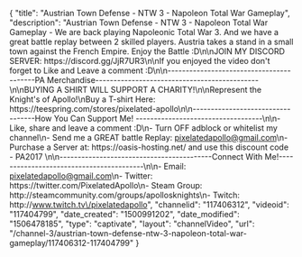 {
    "title": "Austrian Town Defense - NTW 3 - Napoleon Total War Gameplay",
    "description": "Austrian Town Defense - NTW 3 - Napoleon Total War Gameplay - We are back playing Napoleonic Total War 3. And we have a great battle replay between 2 skilled players. Austria takes a stand in a small town against the French Empire. Enjoy the Battle :D\n\nJOIN MY DISCORD SERVER: https:\/\/discord.gg\/JjR7UR3\n\nIf you enjoyed the video don't forget to Like and Leave a comment :D\n\n-----------------------------------------PA Merchandise---------------------------------------------\n\nBUYING A SHIRT WILL SUPPORT A CHARITY!\n\nRepresent the Knight's of Apollo!\nBuy a T-shirt Here: https:\/\/teespring.com\/stores\/pixelated-apollo\n\n----------------------------------How You Can Support Me! -----------------------------------\n\n- Like, share and leave a comment :D\n- Turn OFF adblock or whitelist my channel\n- Send me a GREAT battle Replay: pixelatedapollo@gmail.com\n- Purchase a Server at: https:\/\/oasis-hosting.net\/ and use this discount code - PA2017 \n\n------------------------------------------Connect With Me!-----------------------------------------\n\n- Email: pixelatedapollo@gmail.com\n- Twitter: https:\/\/twitter.com\/PixelatedApollo\n- Steam Group:  http:\/\/steamcommunity.com\/groups\/apollosknights\n- Twitch: http:\/\/www.twitch.tv\/pixelatedapollo",
    "channelid": "117406312",
    "videoid": "117404799",
    "date_created": "1500991202",
    "date_modified": "1506478185",
    "type": "captivate",
    "layout": "channelVideo",
    "url": "\/channel-3\/austrian-town-defense-ntw-3-napoleon-total-war-gameplay\/117406312-117404799"
}